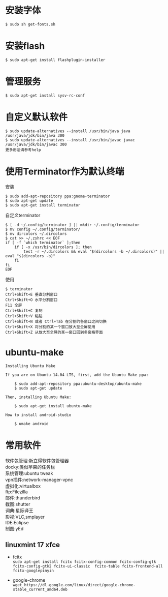 # 安装字体  
``` $ sudo sh get-fonts.sh ```  

# 安装flash  
```
$ sudo apt-get install flashplugin-installer
```  

# 管理服务  
``` $ sudo apt-get install sysv-rc-conf ```

# 自定义默认软件  
```
$ sudo update-alternatives --install /usr/bin/java java /usr/java/jdk/bin/java 300
$ sudo update-alternatives --install /usr/bin/javac javac /usr/java/jdk/bin/javac 300
更多用法请参考help
```  

# 使用Terminator作为默认终端
安装
```
$ sudo add-apt-repository ppa:gnome-terminator
$ sudo apt-get update
$ sudo apt-get install terminator
```
自定义terminator
```
$ [ -d ~/.config/terminator ] || mkdir ~/.config/terminator
$ mv config ~/.config/terminator/
$ mv dircolors ~/.dircolors
$ cat >> ~/.zshrc << EOF
if [ -f `which terminator` ];then
	if [ -x /usr/bin/dircolors ]; then
		test -r ~/.dircolors && eval "$(dircolors -b ~/.dircolors)" || eval "$(dircolors -b)"
	fi
fi
EOF

```
使用
```
$ terminator
Ctrl+Shift+E 垂直分割窗口
Ctrl+Shift+O 水平分割窗口
F11 全屏
Ctrl+Shift+C 复制
Ctrl+Shift+V 粘贴
Ctrl+Shift+N 或者 Ctrl+Tab 在分割的各窗口之间切换
Ctrl+Shift+X 将分割的某一个窗口放大至全屏使用
Ctrl+Shift+Z 从放大至全屏的某一窗口回到多窗格界面
```

# ubuntu-make  
```
Installing Ubuntu Make

If you are on Ubuntu 14.04 LTS, first, add the Ubuntu Make ppa:

    $ sudo add-apt-repository ppa:ubuntu-desktop/ubuntu-make 
    $ sudo apt-get update 

Then, installing Ubuntu Make:

    $ sudo apt-get install ubuntu-make 

How to install android-studio

    $ umake android 
```

# 常用软件 
软件包管理:新立得软件包管理器  
docky:类似苹果的任务栏  
系统管理:ubuntu tweak  
vpn插件:network-manager-vpnc  
虚拟化:virtualbox  
ftp:Filezilla  
邮件:thunderbird  
截图:shutter  
词典:星际译王  
影视:VLC,smplayer  
IDE:Eclipse  
制图:yEd  


## linuxmint 17 xfce
* fcitx  
```sudo apt-get install fcitx fcitx-config-common fcitx-config-gtk fcitx-config-gtk2 fcitx-ui-classic  fcitx-table fcitx-frontend-all fcitx-googlepinyin ```  

* google-chrome  
```wget https://dl.google.com/linux/direct/google-chrome-stable_current_amd64.deb```  
